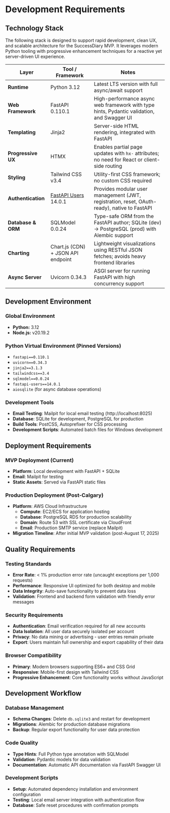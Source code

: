 # Development Requirements

## Technology Stack

The following stack is designed to support rapid development, clean UX, and scalable architecture for the SuccessDiary MVP. It leverages modern Python tooling with progressive enhancement techniques for a reactive yet server-driven UI experience.

| **Layer** | **Tool / Framework** | **Notes** |
|-----------|---------------------|-----------|
| **Runtime** | Python 3.12 | Latest LTS version with full async/await support |
| **Web Framework** | FastAPI 0.110.1 | High-performance async web framework with type hints, Pydantic validation, and Swagger UI |
| **Templating** | Jinja2 | Server-side HTML rendering, integrated with FastAPI |
| **Progressive UX** | HTMX | Enables partial page updates with `hx-` attributes; no need for React or client-side routing |
| **Styling** | Tailwind CSS v3.4 | Utility-first CSS framework; no custom CSS required |
| **Authentication** | [FastAPI Users](https://github.com/fastapi-users/fastapi-users) 14.0.1 | Provides modular user management (JWT, registration, reset, OAuth-ready), native to FastAPI |
| **Database & ORM** | SQLModel 0.0.24 | Type-safe ORM from the FastAPI author; SQLite (dev) → PostgreSQL (prod) with Alembic support |
| **Charting** | Chart.js (CDN) + JSON API endpoint | Lightweight visualizations using RESTful JSON fetches; avoids heavy frontend libraries |
| **Async Server** | Uvicorn 0.34.3 | ASGI server for running FastAPI with high concurrency support |

## Development Environment

### Global Environment
- **Python:** 3.12
- **Node.js:** v20.19.2

### Python Virtual Environment (Pinned Versions)
- `fastapi==0.110.1`
- `uvicorn==0.34.3`
- `jinja2==3.1.3`
- `tailwindcss==3.4`
- `sqlmodel==0.0.24`
- `fastapi-users==14.0.1`
- `aiosqlite` (for async database operations)

### Development Tools
- **Email Testing**: Mailpit for local email testing (http://localhost:8025)
- **Database**: SQLite for development, PostgreSQL for production
- **Build Tools**: PostCSS, Autoprefixer for CSS processing
- **Development Scripts**: Automated batch files for Windows development

## Deployment Requirements

### MVP Deployment (Current)
- **Platform**: Local development with FastAPI + SQLite
- **Email**: Mailpit for testing
- **Static Assets**: Served via FastAPI static files

### Production Deployment (Post-Calgary)
- **Platform**: AWS Cloud Infrastructure
  - **Compute**: EC2/ECS for application hosting
  - **Database**: PostgreSQL RDS for production scalability
  - **Domain**: Route 53 with SSL certificate via CloudFront
  - **Email**: Production SMTP service (replace Mailpit)
- **Migration Timeline**: After initial MVP validation (post-August 17, 2025)

## Quality Requirements

### Testing Standards
- **Error Rate**: < 1% production error rate (uncaught exceptions per 1,000 requests)
- **Performance**: Responsive UI optimized for both desktop and mobile
- **Data Integrity**: Auto-save functionality to prevent data loss
- **Validation**: Frontend and backend form validation with friendly error messages

### Security Requirements
- **Authentication**: Email verification required for all new accounts
- **Data Isolation**: All user data securely isolated per account
- **Privacy**: No data mining or advertising - user entries remain private
- **Export**: Users maintain full ownership and export capability of their data

### Browser Compatibility
- **Primary**: Modern browsers supporting ES6+ and CSS Grid
- **Responsive**: Mobile-first design with Tailwind CSS
- **Progressive Enhancement**: Core functionality works without JavaScript

## Development Workflow

### Database Management
- **Schema Changes**: Delete `db.sqlite3` and restart for development
- **Migrations**: Alembic for production database migrations
- **Backup**: Regular export functionality for user data protection

### Code Quality
- **Type Hints**: Full Python type annotation with SQLModel
- **Validation**: Pydantic models for data validation
- **Documentation**: Automatic API documentation via FastAPI Swagger UI

### Development Scripts
- **Setup**: Automated dependency installation and environment configuration
- **Testing**: Local email server integration with authentication flow
- **Database**: Safe reset procedures with confirmation prompts